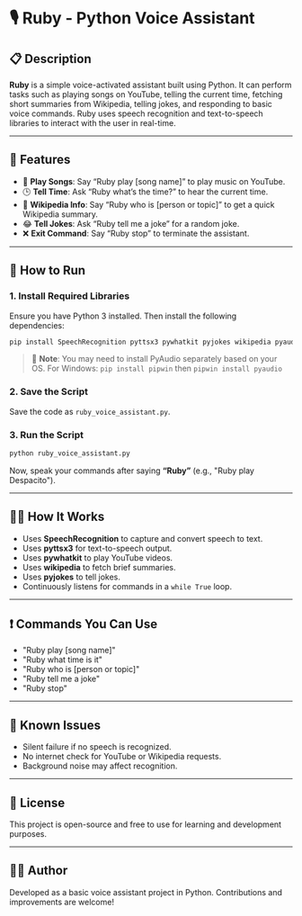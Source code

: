 # 🎙️ Ruby - Python Voice Assistant

## 📋 Description

**Ruby** is a simple voice-activated assistant built using Python. It can perform tasks such as playing songs on YouTube, telling the current time, fetching short summaries from Wikipedia, telling jokes, and responding to basic voice commands. Ruby uses speech recognition and text-to-speech libraries to interact with the user in real-time.

---

## 🧠 Features

* 🎵 **Play Songs**: Say “Ruby play \[song name]” to play music on YouTube.
* 🕒 **Tell Time**: Ask “Ruby what’s the time?” to hear the current time.
* 🧠 **Wikipedia Info**: Say “Ruby who is \[person or topic]” to get a quick Wikipedia summary.
* 😂 **Tell Jokes**: Ask “Ruby tell me a joke” for a random joke.
* ❌ **Exit Command**: Say “Ruby stop” to terminate the assistant.

---

## 🚀 How to Run

### 1. Install Required Libraries

Ensure you have Python 3 installed. Then install the following dependencies:

```bash
pip install SpeechRecognition pyttsx3 pywhatkit pyjokes wikipedia pyaudio
```

> 🔧 **Note**: You may need to install PyAudio separately based on your OS.
> For Windows: `pip install pipwin` then `pipwin install pyaudio`

### 2. Save the Script

Save the code as `ruby_voice_assistant.py`.

### 3. Run the Script

```bash
python ruby_voice_assistant.py
```

Now, speak your commands after saying **“Ruby”** (e.g., "Ruby play Despacito").

---

## 🧑‍💻 How It Works

* Uses **SpeechRecognition** to capture and convert speech to text.
* Uses **pyttsx3** for text-to-speech output.
* Uses **pywhatkit** to play YouTube videos.
* Uses **wikipedia** to fetch brief summaries.
* Uses **pyjokes** to tell jokes.
* Continuously listens for commands in a `while True` loop.

---

## ❗ Commands You Can Use

* "Ruby play \[song name]"
* "Ruby what time is it"
* "Ruby who is \[person or topic]"
* "Ruby tell me a joke"
* "Ruby stop"

---

## 🛑 Known Issues

* Silent failure if no speech is recognized.
* No internet check for YouTube or Wikipedia requests.
* Background noise may affect recognition.

---

## 📄 License

This project is open-source and free to use for learning and development purposes.

---

## 🙋‍♂️ Author

Developed as a basic voice assistant project in Python. Contributions and improvements are welcome!
